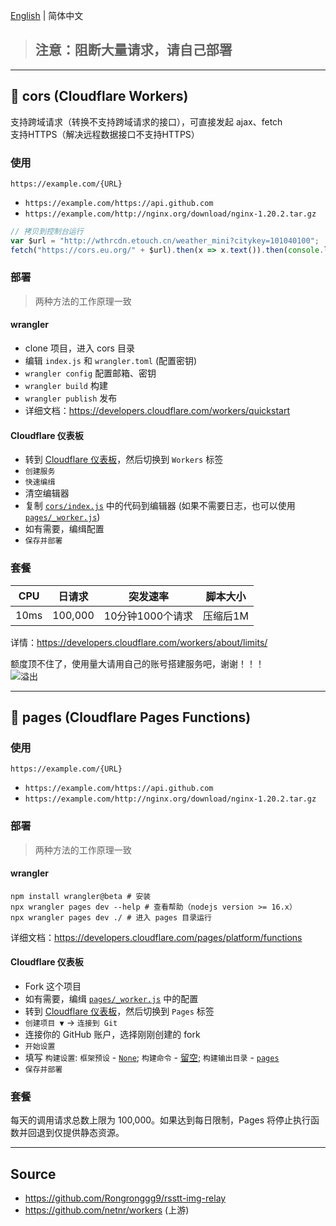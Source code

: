 ﻿[English](README.md) | 简体中文

> ## 注意：阻断大量请求，请自己部署

---

## 🧡 cors (Cloudflare Workers)
支持跨域请求（转换不支持跨域请求的接口），可直接发起 ajax、fetch  
支持HTTPS（解决远程数据接口不支持HTTPS）

### 使用
`https://example.com/{URL}`
- `https://example.com/https://api.github.com`
- `https://example.com/http://nginx.org/download/nginx-1.20.2.tar.gz`

```js
// 拷贝到控制台运行
var $url = "http://wthrcdn.etouch.cn/weather_mini?citykey=101040100";
fetch("https://cors.eu.org/" + $url).then(x => x.text()).then(console.log)
```

### 部署

> 两种方法的工作原理一致

#### wrangler
- clone 项目，进入 cors 目录
- 编辑 `index.js` 和 `wrangler.toml` (配置密钥)
- `wrangler config` 配置邮箱、密钥
- `wrangler build` 构建
- `wrangler publish` 发布
- 详细文档：<https://developers.cloudflare.com/workers/quickstart>

#### Cloudflare 仪表板
- 转到 [Cloudflare 仪表板](https://dash.cloudflare.com)，然后切换到 `Workers` 标签
- `创建服务`
- `快速编缉`
- 清空编辑器
- 复制 [`cors/index.js`](cors/index.js) 中的代码到编辑器 (如果不需要日志，也可以使用 [`pages/_worker.js`](pages/_worker.js))
- 如有需要，编缉配置
- `保存并部署`

### 套餐
 CPU | 日请求 | 突发速率 | 脚本大小 
 ---- | ---- | ---- | ---- 
 10ms | 100,000 | 10分钟1000个请求 | 压缩后1M

详情：https://developers.cloudflare.com/workers/about/limits/

额度顶不住了，使用量大请用自己的账号搭建服务吧，谢谢！！！  
![溢出](https://s1.netnr.eu.org/2019/11/03/0752457693.png)

---

## 🧡 pages (Cloudflare Pages Functions)
### 使用
`https://example.com/{URL}`
- `https://example.com/https://api.github.com`
- `https://example.com/http://nginx.org/download/nginx-1.20.2.tar.gz`

### 部署

> 两种方法的工作原理一致

#### wrangler
```
npm install wrangler@beta # 安装
npx wrangler pages dev --help # 查看帮助（nodejs version >= 16.x）
npx wrangler pages dev ./ # 进入 pages 目录运行
```
详细文档：<https://developers.cloudflare.com/pages/platform/functions>

#### Cloudflare 仪表板
- Fork 这个项目
- 如有需要，编缉 [`pages/_worker.js`](pages/_worker.js) 中的配置
- 转到 [Cloudflare 仪表板](https://dash.cloudflare.com)，然后切换到 `Pages` 标签
- `创建项目 ▼` -> `连接到 Git`
- 连接你的 GitHub 账户，选择刚刚创建的 fork
- `开始设置`
- 填写 `构建设置`: `框架预设` - <ins>`None`</ins>; `构建命令` - <ins>留空</ins>; `构建输出目录` - <ins>`pages`</ins>
- `保存并部署`

### 套餐
每天的调用请求总数上限为 100,000。如果达到每日限制，Pages 将停止执行函数并回退到仅提供静态资源。

---

## Source
- <https://github.com/Rongronggg9/rsstt-img-relay>
- <https://github.com/netnr/workers> (上游)
